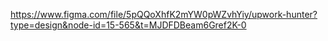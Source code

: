 https://www.figma.com/file/5pQQoXhfK2mYW0pWZvhYiy/upwork-hunter?type=design&node-id=15-565&t=MJDFDBeam6Gref2K-0